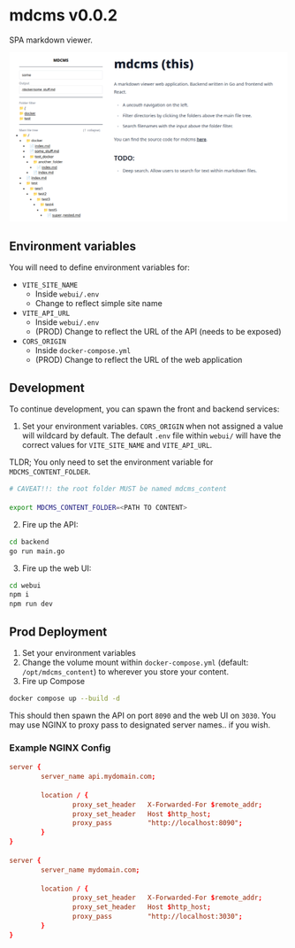 # mdcms v0.0.2

SPA markdown viewer.

![MDCMS UI](misc/mdcms_ui.png)


## Environment variables

You will need to define environment variables for:
- `VITE_SITE_NAME`
    - Inside `webui/.env`
    - Change to reflect simple site name
- `VITE_API_URL`
    - Inside `webui/.env`
    - (PROD) Change to reflect the URL of the API (needs to be exposed)
- `CORS_ORIGIN`
    - Inside `docker-compose.yml`
    - (PROD) Change to reflect the URL of the web application

## Development

To continue development, you can spawn the front and backend services:

1. Set your environment variables. `CORS_ORIGIN` when not assigned a value will wildcard by default. The default `.env` file within `webui/` will have the correct values for `VITE_SITE_NAME` and `VITE_API_URL`.

TLDR; You only need to set the environment variable for `MDCMS_CONTENT_FOLDER`.

```sh
# CAVEAT!!: the root folder MUST be named mdcms_content

export MDCMS_CONTENT_FOLDER=<PATH TO CONTENT>
```

2. Fire up the API:
```sh
cd backend
go run main.go
```

3. Fire up the web UI:
```sh
cd webui
npm i
npm run dev
```

## Prod Deployment

1. Set your environment variables
2. Change the volume mount within `docker-compose.yml` (default: `/opt/mdcms_content`) to wherever you store your content.
3. Fire up Compose
```sh
docker compose up --build -d
```

This should then spawn the API on port `8090` and the web UI on `3030`. You may use NGINX to proxy pass to designated server names.. if you wish.

### Example NGINX Config

```conf
server {
        server_name api.mydomain.com;

        location / {
                proxy_set_header   X-Forwarded-For $remote_addr;
                proxy_set_header   Host $http_host;
                proxy_pass         "http://localhost:8090";
        }
}

server {
        server_name mydomain.com;

        location / {
                proxy_set_header   X-Forwarded-For $remote_addr;
                proxy_set_header   Host $http_host;
                proxy_pass         "http://localhost:3030";
        }
}
```
